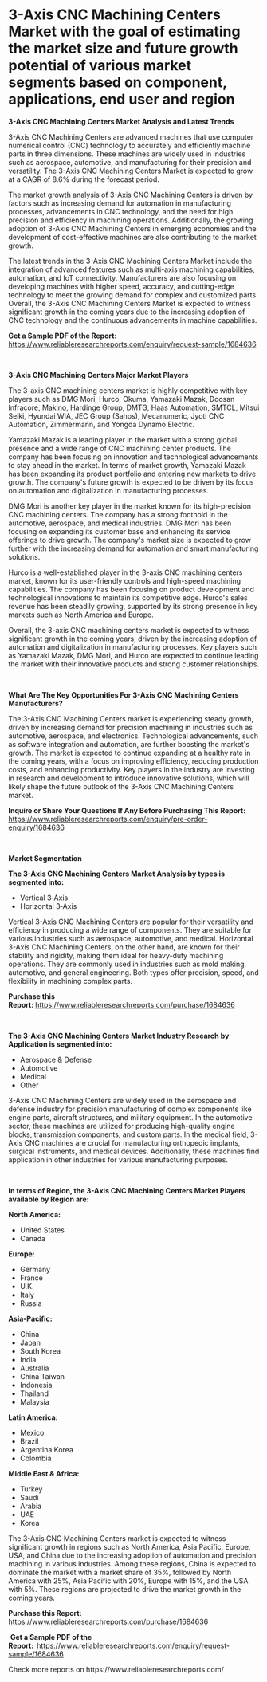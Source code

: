 <p><h1>3-Axis CNC Machining Centers Market with the goal of estimating the market size and future growth potential of various market segments based on component, applications, end user and region</h1></p><p><strong>3-Axis CNC Machining Centers Market Analysis and Latest Trends</strong></p>
<p><p>3-Axis CNC Machining Centers are advanced machines that use computer numerical control (CNC) technology to accurately and efficiently machine parts in three dimensions. These machines are widely used in industries such as aerospace, automotive, and manufacturing for their precision and versatility. The 3-Axis CNC Machining Centers Market is expected to grow at a CAGR of 8.6% during the forecast period.</p><p>The market growth analysis of 3-Axis CNC Machining Centers is driven by factors such as increasing demand for automation in manufacturing processes, advancements in CNC technology, and the need for high precision and efficiency in machining operations. Additionally, the growing adoption of 3-Axis CNC Machining Centers in emerging economies and the development of cost-effective machines are also contributing to the market growth.</p><p>The latest trends in the 3-Axis CNC Machining Centers Market include the integration of advanced features such as multi-axis machining capabilities, automation, and IoT connectivity. Manufacturers are also focusing on developing machines with higher speed, accuracy, and cutting-edge technology to meet the growing demand for complex and customized parts. Overall, the 3-Axis CNC Machining Centers Market is expected to witness significant growth in the coming years due to the increasing adoption of CNC technology and the continuous advancements in machine capabilities.</p></p>
<p><strong>Get a Sample PDF of the Report:&nbsp;</strong> <a href="https://www.reliableresearchreports.com/enquiry/request-sample/1684636">https://www.reliableresearchreports.com/enquiry/request-sample/1684636</a></p>
<p>&nbsp;</p>
<p><strong>3-Axis CNC Machining Centers Major Market Players</strong></p>
<p><p>The 3-axis CNC machining centers market is highly competitive with key players such as DMG Mori, Hurco, Okuma, Yamazaki Mazak, Doosan Infracore, Makino, Hardinge Group, DMTG, Haas Automation, SMTCL, Mitsui Seiki, Hyundai WIA, JEC Group (Sahos), Mecanumeric, Jyoti CNC Automation, Zimmermann, and Yongda Dynamo Electric.</p><p>Yamazaki Mazak is a leading player in the market with a strong global presence and a wide range of CNC machining center products. The company has been focusing on innovation and technological advancements to stay ahead in the market. In terms of market growth, Yamazaki Mazak has been expanding its product portfolio and entering new markets to drive growth. The company's future growth is expected to be driven by its focus on automation and digitalization in manufacturing processes.</p><p>DMG Mori is another key player in the market known for its high-precision CNC machining centers. The company has a strong foothold in the automotive, aerospace, and medical industries. DMG Mori has been focusing on expanding its customer base and enhancing its service offerings to drive growth. The company's market size is expected to grow further with the increasing demand for automation and smart manufacturing solutions.</p><p>Hurco is a well-established player in the 3-axis CNC machining centers market, known for its user-friendly controls and high-speed machining capabilities. The company has been focusing on product development and technological innovations to maintain its competitive edge. Hurco's sales revenue has been steadily growing, supported by its strong presence in key markets such as North America and Europe.</p><p>Overall, the 3-axis CNC machining centers market is expected to witness significant growth in the coming years, driven by the increasing adoption of automation and digitalization in manufacturing processes. Key players such as Yamazaki Mazak, DMG Mori, and Hurco are expected to continue leading the market with their innovative products and strong customer relationships.</p></p>
<p>&nbsp;</p>
<p><strong>What Are The Key Opportunities For 3-Axis CNC Machining Centers Manufacturers?</strong></p>
<p><p>The 3-Axis CNC Machining Centers market is experiencing steady growth, driven by increasing demand for precision machining in industries such as automotive, aerospace, and electronics. Technological advancements, such as software integration and automation, are further boosting the market's growth. The market is expected to continue expanding at a healthy rate in the coming years, with a focus on improving efficiency, reducing production costs, and enhancing productivity. Key players in the industry are investing in research and development to introduce innovative solutions, which will likely shape the future outlook of the 3-Axis CNC Machining Centers market.</p></p>
<p><strong>Inquire or Share Your Questions If Any Before Purchasing This Report:</strong> <a href="https://www.reliableresearchreports.com/enquiry/pre-order-enquiry/1684636">https://www.reliableresearchreports.com/enquiry/pre-order-enquiry/1684636</a></p>
<p>&nbsp;</p>
<p><strong>Market Segmentation</strong></p>
<p><strong>The 3-Axis CNC Machining Centers Market Analysis by types is segmented into:</strong></p>
<p><ul><li>Vertical 3‑Axis</li><li>Horizontal 3‑Axis</li></ul></p>
<p><p>Vertical 3-Axis CNC Machining Centers are popular for their versatility and efficiency in producing a wide range of components. They are suitable for various industries such as aerospace, automotive, and medical. Horizontal 3-Axis CNC Machining Centers, on the other hand, are known for their stability and rigidity, making them ideal for heavy-duty machining operations. They are commonly used in industries such as mold making, automotive, and general engineering. Both types offer precision, speed, and flexibility in machining complex parts.</p></p>
<p><strong>Purchase this Report:&nbsp;</strong><a href="https://www.reliableresearchreports.com/purchase/1684636">https://www.reliableresearchreports.com/purchase/1684636</a></p>
<p>&nbsp;</p>
<p><strong>The 3-Axis CNC Machining Centers Market Industry Research by Application is segmented into:</strong></p>
<p><ul><li>Aerospace & Defense</li><li>Automotive</li><li>Medical</li><li>Other</li></ul></p>
<p><p>3-Axis CNC Machining Centers are widely used in the aerospace and defense industry for precision manufacturing of complex components like engine parts, aircraft structures, and military equipment. In the automotive sector, these machines are utilized for producing high-quality engine blocks, transmission components, and custom parts. In the medical field, 3-Axis CNC machines are crucial for manufacturing orthopedic implants, surgical instruments, and medical devices. Additionally, these machines find application in other industries for various manufacturing purposes.</p></p>
<p>&nbsp;</p>
<p><strong>In terms of Region, the 3-Axis CNC Machining Centers Market Players available by Region are:</strong></p>
<p>
    <p> <strong> North America: </strong>
        <ul>
            <li>United States</li>
            <li>Canada</li>
        </ul>
        </p> 
    <p> <strong> Europe: </strong>
        <ul>
            <li>Germany</li>
            <li>France</li>
            <li>U.K.</li>
            <li>Italy</li>
            <li>Russia</li>
        </ul>
        </p> 
    <p> <strong> Asia-Pacific: </strong>
        <ul>
            <li>China</li>
            <li>Japan</li>
            <li>South Korea</li>
            <li>India</li>
            <li>Australia</li>
            <li>China Taiwan</li>
            <li>Indonesia</li>
            <li>Thailand</li>
            <li>Malaysia</li>
        </ul>
        </p> 
    <p> <strong> Latin America: </strong>
        <ul>
            <li>Mexico</li>
            <li>Brazil</li>
            <li>Argentina Korea</li>
            <li>Colombia</li>
        </ul>
        </p> 
    <p> <strong> Middle East & Africa: </strong>
        <ul>
            <li>Turkey</li>
            <li>Saudi</li>
            <li>Arabia</li>
            <li>UAE</li>
            <li>Korea</li>
        </ul>
    </p>
    </p>
<p><p>The 3-Axis CNC Machining Centers market is expected to witness significant growth in regions such as North America, Asia Pacific, Europe, USA, and China due to the increasing adoption of automation and precision machining in various industries. Among these regions, China is expected to dominate the market with a market share of 35%, followed by North America with 25%, Asia Pacific with 20%, Europe with 15%, and the USA with 5%. These regions are projected to drive the market growth in the coming years.</p></p>
<p><strong>Purchase this Report: </strong><a href="https://www.reliableresearchreports.com/purchase/1684636">https://www.reliableresearchreports.com/purchase/1684636</a></p>
<p>&nbsp;<strong>Get a Sample PDF of the Report:&nbsp;&nbsp;</strong><a href="https://www.reliableresearchreports.com/enquiry/request-sample/1684636">https://www.reliableresearchreports.com/enquiry/request-sample/1684636</a></p>
<p><strong></strong></p>
<p>Check more reports on https://www.reliableresearchreports.com/</p>